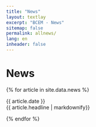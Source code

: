```yaml
---
title: "News"
layout: textlay
excerpt: "BCEM - News"
sitemap: false
permalink: allnews/
lang: en
inheader: false
---
```


# News

{% for article in site.data.news %}
<p>{{ article.date }} <br> {{ article.headline | markdownify}}</p>
{% endfor %}
